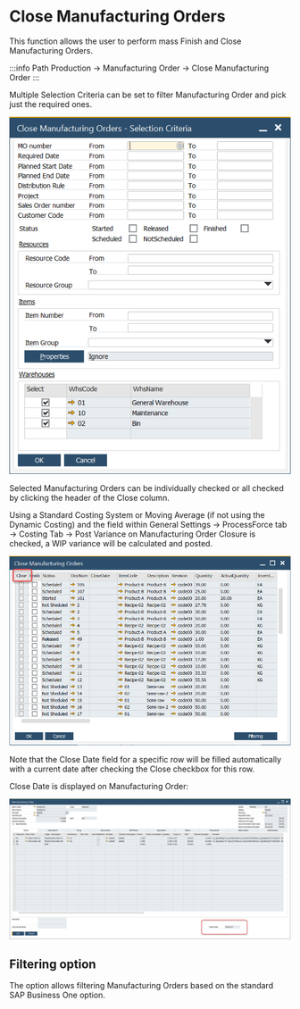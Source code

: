# Close Manufacturing Orders

This function allows the user to perform mass Finish and Close Manufacturing Orders.

:::info Path
Production → Manufacturing Order → Close Manufacturing Order
:::

Multiple Selection Criteria can be set to filter Manufacturing Order and pick just the required ones.

![Close Manufacturing Orders](./media/close-manufacturing-orders.png)

Selected Manufacturing Orders can be individually checked or all checked by clicking the header of the Close column.

Using a Standard Costing System or Moving Average (if not using the Dynamic Costing) and the field within General Settings → ProcessForce tab → Costing Tab → Post Variance on Manufacturing Order Closure is checked, a WIP variance will be calculated and posted.

![Close Manufacturing Orders](./media/close-manufacturing-orders-close.png)

Note that the Close Date field for a specific row will be filled automatically with a current date after checking the Close checkbox for this row.

Close Date is displayed on Manufacturing Order:

![Close date](./media/closed-date.png)

## Filtering option

The option allows filtering Manufacturing Orders based on the standard SAP Business One option.
